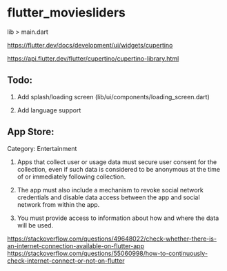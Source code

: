 # flutter_moviesliders

lib > main.dart

https://flutter.dev/docs/development/ui/widgets/cupertino

https://api.flutter.dev/flutter/cupertino/cupertino-library.html

## Todo:

1. Add splash/loading screen (lib/ui/components/loading_screen.dart)

2. Add language support

## App Store:

Category: Entertainment

1. Apps that collect user or usage data must secure user consent for the collection, even if such data is considered to be anonymous at the time of or immediately following collection.

2. The app must also include a mechanism to revoke social network credentials and disable data access between the app and social network from within the app.

3. You must provide access to information about how and where the data will be used.

https://stackoverflow.com/questions/49648022/check-whether-there-is-an-internet-connection-available-on-flutter-app
https://stackoverflow.com/questions/55060998/how-to-continuously-check-internet-connect-or-not-on-flutter